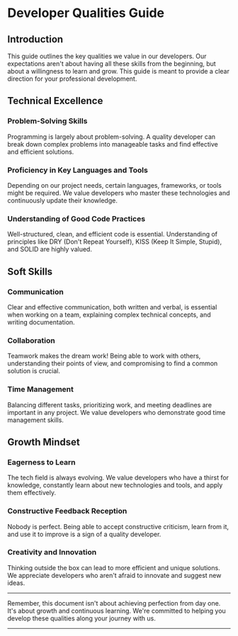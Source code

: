 # Developer Qualities Guide

## Introduction

This guide outlines the key qualities we value in our developers. Our expectations aren't about having all these skills from the beginning, but about a willingness to learn and grow. This guide is meant to provide a clear direction for your professional development.

## Technical Excellence

### Problem-Solving Skills
Programming is largely about problem-solving. A quality developer can break down complex problems into manageable tasks and find effective and efficient solutions.

### Proficiency in Key Languages and Tools
Depending on our project needs, certain languages, frameworks, or tools might be required. We value developers who master these technologies and continuously update their knowledge.

### Understanding of Good Code Practices
Well-structured, clean, and efficient code is essential. Understanding of principles like DRY (Don't Repeat Yourself), KISS (Keep It Simple, Stupid), and SOLID are highly valued.

## Soft Skills

### Communication
Clear and effective communication, both written and verbal, is essential when working on a team, explaining complex technical concepts, and writing documentation.

### Collaboration
Teamwork makes the dream work! Being able to work with others, understanding their points of view, and compromising to find a common solution is crucial.

### Time Management
Balancing different tasks, prioritizing work, and meeting deadlines are important in any project. We value developers who demonstrate good time management skills.

## Growth Mindset

### Eagerness to Learn
The tech field is always evolving. We value developers who have a thirst for knowledge, constantly learn about new technologies and tools, and apply them effectively.

### Constructive Feedback Reception
Nobody is perfect. Being able to accept constructive criticism, learn from it, and use it to improve is a sign of a quality developer.

### Creativity and Innovation
Thinking outside the box can lead to more efficient and unique solutions. We appreciate developers who aren't afraid to innovate and suggest new ideas.

---

Remember, this document isn't about achieving perfection from day one. It's about growth and continuous learning. We're committed to helping you develop these qualities along your journey with us.

---
